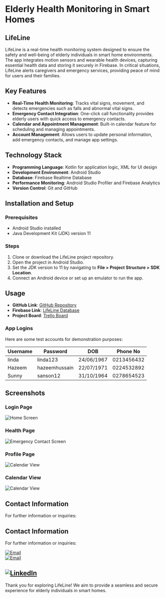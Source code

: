# Elderly Health Monitoring in Smart Homes

## LifeLine

LifeLine is a real-time health monitoring system designed to ensure the safety and well-being of elderly individuals in smart home environments. The app integrates motion sensors and wearable health devices, capturing essential health data and storing it securely in Firebase. In critical situations, LifeLine alerts caregivers and emergency services, providing peace of mind for users and their families.

## Key Features

- **Real-Time Health Monitoring**: Tracks vital signs, movement, and detects emergencies such as falls and abnormal vital signs.
- **Emergency Contact Integration**: One-click call functionality provides elderly users with quick access to emergency contacts.
- **Calendar and Appointment Management**: Built-in calendar feature for scheduling and managing appointments.
- **Account Management**: Allows users to update personal information, add emergency contacts, and manage app settings.

## Technology Stack

- **Programming Language**: Kotlin for application logic, XML for UI design
- **Development Environment**: Android Studio
- **Database**: Firebase Realtime Database
- **Performance Monitoring**: Android Studio Profiler and Firebase Analytics
- **Version Control**: Git and GitHub

## Installation and Setup

### Prerequisites
- Android Studio installed
- Java Development Kit (JDK) version 11

### Steps
1. Clone or download the LifeLine project repository.
2. Open the project in Android Studio.
3. Set the JDK version to 11 by navigating to **File > Project Structure > SDK Location**.
4. Connect an Android device or set up an emulator to run the app.

## Usage

- **GitHub Link**: [GitHub Repository](https://github.com/HazeemHussain/lifelineApp)
- **Firebase Link**: [LifeLine Database](https://lifelineapp-b82fd-default-rtdb.firebaseio.com/)
- **Project Board**: [Trello Board](https://trello.com/invite/b/671992be3a6fc5adb6a5e709/ATTI4f4a6353aabf38470cbfe4e765e0315dBD890AC2/lifeline-app-mobile-systems)

### App Logins

Here are some test accounts for demonstration purposes:

| Username | Password      | DOB         | Phone No       |
|----------|---------------|-------------|----------------|
| linda    | linda123      | 24/06/1967  | 0213456432     |
| Hazeem   | hazeemhussain | 22/07/1971  | 0224532892     |
| Sunny    | sanson12      | 31/10/1964  | 0278654523     |

## Screenshots

### Login Page
![Home Screen](./screenshots/login_page.png)

### Health Page
![Emergency Contact Screen](./screenshots/health_page.png)

### Profile Page
![Calendar View](./screenshots/profile_page.png)

### Calendar View
![Calendar View](./screenshots/calendar_page.png)


## Contact Information

For further information or inquiries:

## Contact Information

For further information or inquiries:

[![Email](./screenshots/gmail_logo.png)](mailto:hhzmuk@gmail.com)  
[![Email](./screenshots/gmail_logo.png)](mailto:cpw694@autuni.ac.nz)

[![LinkedIn](./screenshots/linkedin_logo.png)](https://www.linkedin.com/in/hazeem-hussain786/)
---

Thank you for exploring LifeLine! We aim to provide a seamless and secure experience for elderly individuals in smart homes.
